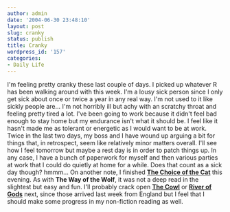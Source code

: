 ```yaml
---
author: admin
date: '2004-06-30 23:48:10'
layout: post
slug: cranky
status: publish
title: Cranky
wordpress_id: '157'
categories:
- Daily Life
---
```


I'm feeling pretty cranky these last couple of days. I picked up
whatever R has been walking around with this week. I'm a lousy sick
person since I only get sick about once or twice a year in any real way.
I'm not used to it like sickly people are... I'm not horribly ill but
achy with an scratchy throat and feeling pretty tired a lot. I've been
going to work because it didn't feel bad enough to stay home but my
endurance isn't what it should be. I feel like it hasn't made me as
tolerant or energetic as I would want to be at work. Twice in the last
two days, my boss and I have wound up arguing a bit for things that, in
retrospect, seem like relatively minor matters overall. I'll see how I
feel tomorrow but maybe a rest day is in order to patch things up. In
any case, I have a bunch of paperwork for myself and then various
parties at work that I could do quietly at home for a while. Does that
count as a sick day though? hmmm... On another note, I finished **[The
Choice of the
Cat](http://www.amazon.com/exec/obidos/tg/detail/-/0451459733)** this
evening. As with **The Way of the Wolf**, it was not a deep read in the
slightest but easy and fun. I'll probably crack open **[The
Cowl](http://www.amazon.co.uk/exec/obidos/ASIN/1405001372)** or **[River
of Gods](http://www.amazon.co.uk/exec/obidos/ASIN/0743256700)** next,
since those arrived last week from England but I feel that I should make
some progress in my non-fiction reading as well.
